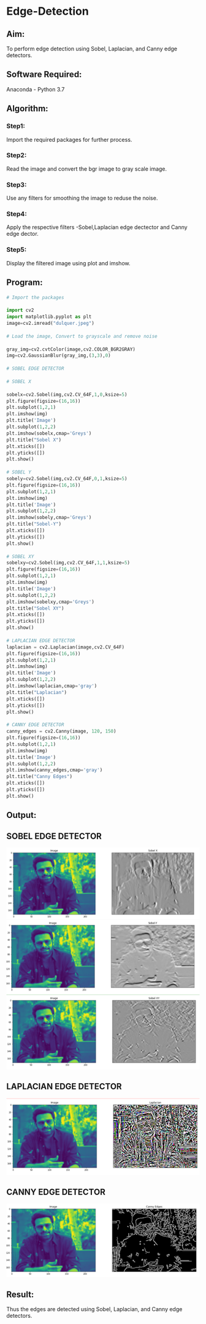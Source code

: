 # Edge-Detection
## Aim:
To perform edge detection using Sobel, Laplacian, and Canny edge detectors.

## Software Required:
Anaconda - Python 3.7

## Algorithm:
### Step1:
Import the required packages for further process.


### Step2:
Read the image and convert the bgr image to gray scale image.

### Step3:
Use any filters for smoothing the image to reduse the noise.

### Step4:
Apply the respective filters -Sobel,Laplacian edge dectector and Canny edge dector.

### Step5:
Display the filtered image using plot and imshow.

 
## Program:

``` Python
# Import the packages

import cv2
import matplotlib.pyplot as plt
image=cv2.imread("dulquer.jpeg")

# Load the image, Convert to grayscale and remove noise

gray_img=cv2.cvtColor(image,cv2.COLOR_BGR2GRAY)
img=cv2.GaussianBlur(gray_img,(3,3),0)

# SOBEL EDGE DETECTOR

# SOBEL X

sobelx=cv2.Sobel(img,cv2.CV_64F,1,0,ksize=5)
plt.figure(figsize=(16,16))
plt.subplot(1,2,1)
plt.imshow(img)
plt.title('Image')
plt.subplot(1,2,2)
plt.imshow(sobelx,cmap='Greys')
plt.title("Sobel X")
plt.xticks([])
plt.yticks([])
plt.show()

# SOBEL Y
sobely=cv2.Sobel(img,cv2.CV_64F,0,1,ksize=5)
plt.figure(figsize=(16,16))
plt.subplot(1,2,1)
plt.imshow(img)
plt.title('Image')
plt.subplot(1,2,2)
plt.imshow(sobely,cmap='Greys')
plt.title("Sobel-Y")
plt.xticks([])
plt.yticks([])
plt.show()

# SOBEL XY
sobelxy=cv2.Sobel(img,cv2.CV_64F,1,1,ksize=5)
plt.figure(figsize=(16,16))
plt.subplot(1,2,1)
plt.imshow(img)
plt.title('Image')
plt.subplot(1,2,2)
plt.imshow(sobelxy,cmap='Greys')
plt.title("Sobel XY")
plt.xticks([])
plt.yticks([])
plt.show()

# LAPLACIAN EDGE DETECTOR
laplacian = cv2.Laplacian(image,cv2.CV_64F)
plt.figure(figsize=(16,16))
plt.subplot(1,2,1)
plt.imshow(img)
plt.title('Image')
plt.subplot(1,2,2)
plt.imshow(laplacian,cmap='gray')
plt.title("Laplacian")
plt.xticks([])
plt.yticks([])
plt.show()

# CANNY EDGE DETECTOR
canny_edges = cv2.Canny(image, 120, 150)
plt.figure(figsize=(16,16))
plt.subplot(1,2,1)
plt.imshow(img)
plt.title('Image')
plt.subplot(1,2,2)
plt.imshow(canny_edges,cmap='gray')
plt.title("Canny Edges")
plt.xticks([])
plt.yticks([])
plt.show()
```

## Output:
## SOBEL EDGE DETECTOR
![](1.png)
![](2.png)
![](3.png)
## LAPLACIAN EDGE DETECTOR
![](4.png)
## CANNY EDGE DETECTOR
![](5.png)
## Result:
Thus the edges are detected using Sobel, Laplacian, and Canny edge detectors.
